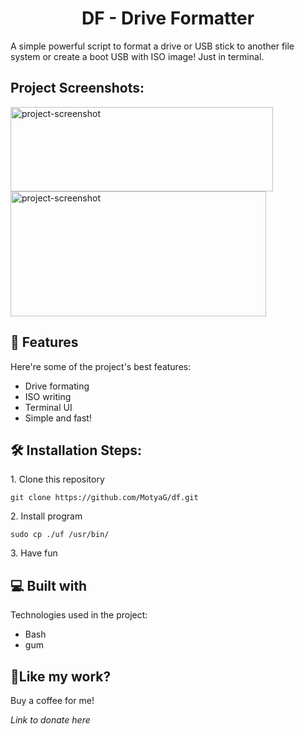 <h1 align="center" id="title">DF - Drive Formatter</h1>

<p id="description">A simple powerful script to format a drive or USB stick to another file system or create a boot USB with ISO image! Just in terminal.</p>

<h2>Project Screenshots:</h2>

<img src="http://0x0.st/Xkyq.png" alt="project-screenshot" width="420" height="135/">

<img src="http://0x0.st/XkyA.png" alt="project-screenshot" width="409" height="200/">

  
  
<h2>🧐 Features</h2>

Here're some of the project's best features:

*   Drive formating
*   ISO writing
*   Terminal UI
*   Simple and fast!

<h2>🛠️ Installation Steps:</h2>

<p>1. Clone this repository</p>

```
git clone https://github.com/MotyaG/df.git
```

<p>2. Install program</p>

```
sudo cp ./uf /usr/bin/
```

<p>3. Have fun</p>

  
  
<h2>💻 Built with</h2>

Technologies used in the project:

*   Bash
*   gum

<h2>💖Like my work?</h2>

Buy a coffee for me!<p>*Link to donate here*</p>
